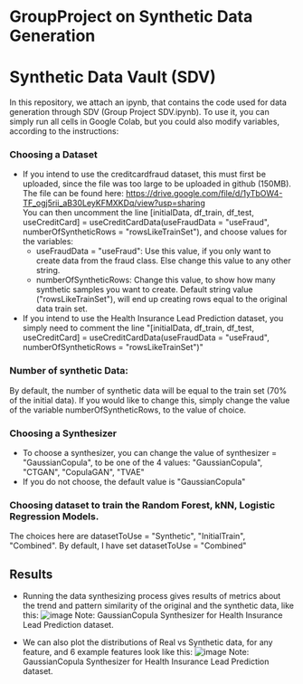 # GroupProject on Synthetic Data Generation

# Synthetic Data Vault (SDV)

In this repository, we attach an ipynb, that contains the code used for data generation through SDV (Group Project SDV.ipynb). To use it, you can simply run all cells in Google Colab, but you could also modify variables, according to the instructions:

### Choosing a Dataset
* If you intend to use the creditcardfraud dataset, this must first be uploaded, since the file was too large to be uploaded in github (150MB). The file can be found here:
https://drive.google.com/file/d/1yTbOW4-TF_ogj5rii_aB30LeyKFMXKDq/view?usp=sharing \
You can then uncomment the line [initialData, df_train, df_test, useCreditCard] = useCreditCardData(useFraudData = "useFraud", numberOfSyntheticRows = "rowsLikeTrainSet"), and choose values for the variables:
  * useFraudData = "useFraud": Use this value, if you only want to create data from the fraud class. Else change this value to any other string.
  * numberOfSyntheticRows: Change this value, to show how many synthetic samples you want to create. Default string value ("rowsLikeTrainSet"), will end up creating rows equal to the original data train set.
* If you intend to use the Health Insurance Lead Prediction dataset, you simply need to comment the line "[initialData, df_train, df_test, useCreditCard] = useCreditCardData(useFraudData = "useFraud", numberOfSyntheticRows = "rowsLikeTrainSet")"

### Number of synthetic Data:
By default, the number of synthetic data will be equal to the train set (70% of the initial data). If you would like to change this, simply change the value of the variable numberOfSyntheticRows, to the value of choice.

### Choosing a Synthesizer
* To choose a synthesizer, you can change the value of synthesizer = "GaussianCopula", to be one of the 4 values: "GaussianCopula", "CTGAN", "CopulaGAN", "TVAE"
* If you do not choose, the default value is "GaussianCopula"

### Choosing dataset to train the Random Forest, kNN, Logistic Regression Models.
The choices here are datasetToUse = "Synthetic", "InitialTrain", "Combined". By default, I have set datasetToUse = "Combined"

## Results
* Running the data synthesizing process gives results of metrics about the trend and pattern similarity of the original and the synthetic data, like this:
![image](https://github.com/Evanslearn/GroupProject/assets/104510165/b573f859-e9e9-4ffd-9310-41663e91cac0)
Note: GaussianCopula Synthesizer for Health Insurance Lead Prediction dataset.

* We can also plot the distributions of Real vs Synthetic data, for any feature, and 6 example features look like this:
![image](https://github.com/Evanslearn/GroupProject/assets/104510165/22b2838b-e028-4b71-9681-943ed95fc2e0)
 Note: GaussianCopula Synthesizer for Health Insurance Lead Prediction dataset.

